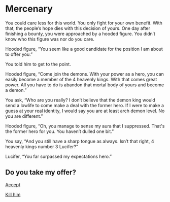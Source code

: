 # Mercenary
You could care less for this world. You only fight for your own benefit. With that, the people’s hope dies with this decision of yours. One day after finishing a bounty, you were approached by a hooded figure. You didn’t know who this figure was nor do you care.  
  
Hooded figure, “You seem like a good candidate for the position I am about to offer you.”
  
You told him to get to the point.  
  
Hooded figure, “Come join the demons. With your power as a hero, you can easily become a member of the 4 heavenly kings. With that comes great power. All you have to do is abandon that mortal body of yours and become a demon.”  
  
You ask, “Who are you really? I don’t believe that the demon king would send a lowlife to come make a deal with the former hero. If I were to make a guess at your real identity, I would say you are at least arch demon level. No you are different.”  
  
Hooded figure, “Oh, you manage to sense my aura that I suppressed. That's the former hero for you. You haven’t dulled one bit.”  
  
You say, “And you still have a sharp tongue as always. Isn’t that right, 4 heavenly kings number 3 Lucifer?”  
  
Lucifer, “You far surpassed my expectations hero.”  
  
Do you take my offer? 
---

[Accept](four-heavenly-kings.md)

[Kill him](result-action.md)